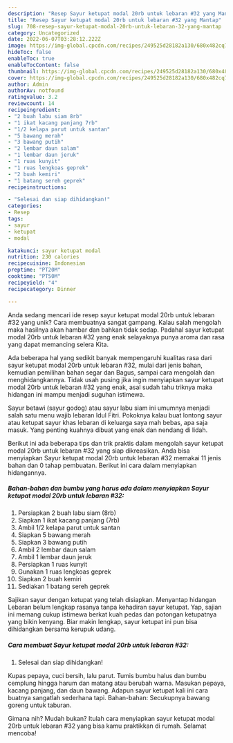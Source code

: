 ```yaml
---
description: "Resep Sayur ketupat modal 20rb untuk lebaran #32 yang Mantap"
title: "Resep Sayur ketupat modal 20rb untuk lebaran #32 yang Mantap"
slug: 708-resep-sayur-ketupat-modal-20rb-untuk-lebaran-32-yang-mantap
category: Uncategorized
date: 2022-06-07T03:28:12.222Z
image: https://img-global.cpcdn.com/recipes/249525d28182a130/680x482cq70/sayur-ketupat-modal-20rb-untuk-lebaran-32-foto-resep-utama.jpg
hideToc: false
enableToc: true
enableTocContent: false
thumbnail: https://img-global.cpcdn.com/recipes/249525d28182a130/680x482cq70/sayur-ketupat-modal-20rb-untuk-lebaran-32-foto-resep-utama.jpg
cover: https://img-global.cpcdn.com/recipes/249525d28182a130/680x482cq70/sayur-ketupat-modal-20rb-untuk-lebaran-32-foto-resep-utama.jpg
author: Admin
authorAv: notfound
ratingvalue: 3.2
reviewcount: 14
recipeingredient:
- "2 buah labu siam 8rb"
- "1 ikat kacang panjang 7rb"
- "1/2 kelapa parut untuk santan"
- "5 bawang merah"
- "3 bawang putih"
- "2 lembar daun salam"
- "1 lembar daun jeruk"
- "1 ruas kunyit"
- "1 ruas lengkoas geprek"
- "2 buah kemiri"
- "1 batang sereh geprek"
recipeinstructions:

- "Selesai dan siap dihidangkan!"
categories:
- Resep
tags:
- sayur
- ketupat
- modal

katakunci: sayur ketupat modal 
nutrition: 230 calories
recipecuisine: Indonesian
preptime: "PT20M"
cooktime: "PT50M"
recipeyield: "4"
recipecategory: Dinner

---
```





Anda sedang mencari ide resep sayur ketupat modal 20rb untuk lebaran #32 yang unik? Cara membuatnya sangat gampang. Kalau salah mengolah maka hasilnya akan hambar dan bahkan tidak sedap. Padahal sayur ketupat modal 20rb untuk lebaran #32 yang enak selayaknya punya aroma dan rasa yang dapat memancing selera Kita.





Ada beberapa hal yang sedikit banyak mempengaruhi kualitas rasa dari sayur ketupat modal 20rb untuk lebaran #32, mulai dari jenis bahan, kemudian pemilihan bahan segar dan Bagus, sampai cara mengolah dan menghidangkannya. Tidak usah pusing jika ingin menyiapkan sayur ketupat modal 20rb untuk lebaran #32 yang enak,      asal sudah tahu triknya maka hidangan ini mampu menjadi suguhan istimewa.














Sayur betawi (sayur godog) atau sayur labu siam ini umumnya menjadi salah satu menu wajib lebaran Idul Fitri. Pokoknya kalau buat lontong sayur atau ketupat sayur khas lebaran di keluarga saya mah bebas, apa saja masuk. Yang penting kuahnya dibuat yang enak dan nendang di lidah.






Berikut ini ada beberapa tips dan trik praktis dalam mengolah sayur ketupat modal 20rb untuk lebaran #32 yang siap dikreasikan. Anda bisa menyiapkan Sayur ketupat modal 20rb untuk lebaran #32 memakai 11 jenis bahan dan 0 tahap pembuatan. Berikut ini cara dalam menyiapkan hidangannya.

<!--inarticleads1-->

##### Bahan-bahan dan bumbu yang harus ada dalam menyiapkan Sayur ketupat modal 20rb untuk lebaran #32:

1. Persiapkan 2 buah labu siam (8rb)
1. Siapkan 1 ikat kacang panjang (7rb)
1. Ambil 1/2 kelapa parut untuk santan
1. Siapkan 5 bawang merah
1. Siapkan 3 bawang putih
1. Ambil 2 lembar daun salam
1. Ambil 1 lembar daun jeruk
1. Persiapkan 1 ruas kunyit
1. Gunakan 1 ruas lengkoas geprek
1. Siapkan 2 buah kemiri
1. Sediakan 1 batang sereh geprek


Sajikan sayur dengan ketupat yang telah disiapkan. Menyantap hidangan Lebaran belum lengkap rasanya tanpa kehadiran sayur ketupat. Yap, sajian ini memang cukup istimewa berkat kuah pedas dan potongan ketupatnya yang bikin kenyang. Biar makin lengkap, sayur ketupat ini pun bisa dihidangkan bersama kerupuk udang. 

<!--inarticleads2-->

##### Cara membuat Sayur ketupat modal 20rb untuk lebaran #32:


1. Selesai dan siap dihidangkan!

Kupas pepaya, cuci bersih, lalu parut. Tumis bumbu halus dan bumbu cemplung hingga harum dan matang atau berubah warna. Masukan pepaya, kacang panjang, dan daun bawang. Adapun sayur ketupat kali ini cara buatnya sangatlah sederhana tapi. Bahan-bahan: Secukupnya bawang goreng untuk taburan. 

Gimana nih? Mudah bukan? Itulah cara menyiapkan sayur ketupat modal 20rb untuk lebaran #32 yang bisa kamu praktikkan di rumah. Selamat mencoba!
